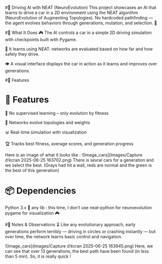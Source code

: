 #🚗 Driving AI with NEAT (NeuroEvolution)
This project showcases an AI that learns to drive a car in a 2D environment using the NEAT algorithm (NeuroEvolution of Augmenting Topologies). No hardcoded pathfinding — the agent evolves behaviors through generations, mutation, and selection. 🧬

#🧠 What It Does
🎮 The AI controls a car in a simple 2D driving simulation with checkpoints built with Pygame.

🧬 It learns using NEAT: networks are evaluated based on how far and how safely they drive.

👁️ A visual interface displays the car in action as it learns and improves over generations.

#🚀 Features
# 🚀 Features
  🔄 No supervised learning – only evolution by fitness

  🧠 Networks evolve topologies and weights

  📊 Real-time simulation with visualization

  🏆 Tracks best fitness, average scores, and generation progress

Here is an image of what it looks like :
![Image_cars](Images/Capture d’écran 2025-06-25 163702.png)
There is sevral cars for a generation and we select the best. (Grays had hit a wall, reds are normal and the green is the best of this generation)

# 📦 Dependencies
  Python 3.x 🐍
  any lib : this time, I don't use neat-python for neuroevolution
  pygame for visualization 🎮

#📝 Notes & Observations
⏳ Like any evolutionary approach, early generations perform terribly — driving in circles or crashing instantly — but over time, the network learns basic control and navigation.

![Image_cars](Images/Capture d’écran 2025-06-25 163945.png)
Here, we can see that over 13 generations, the best path have been found (in less than 5 min). So, it is really quick !
